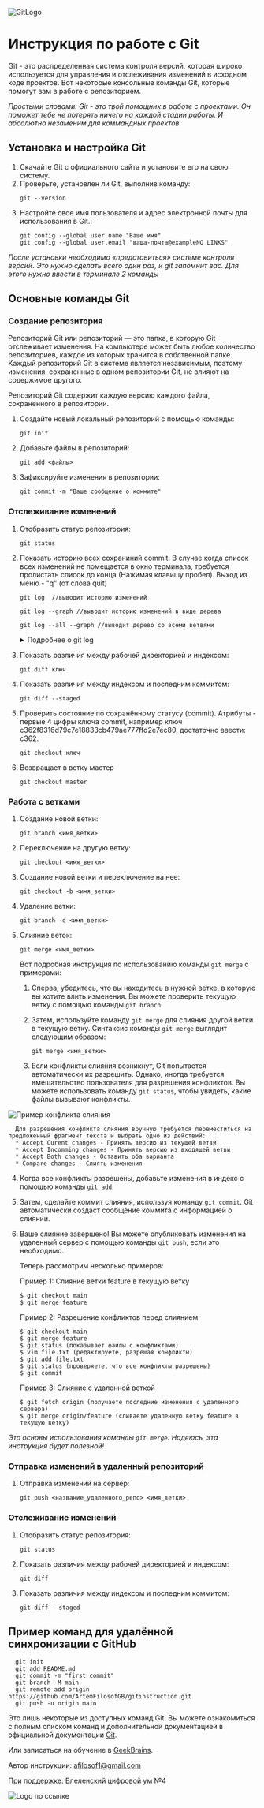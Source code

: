 ![GitLogo](/images/git-logo.png)
# Инструкция по работе с Git

Git - это распределенная система контроля версий, которая широко используется для управления и отслеживания изменений в исходном коде проектов. Вот некоторые консольные команды Git, которые помогут вам в работе с репозиторием.

*Простыми словами: Git - это твой помощник в работе с проектами. Он поможет тебе не потерять ничего на каждой стадии работы. И абсолютно незаменим для коммандных проектов.*

## Установка и настройка Git
1. Скачайте Git с официального сайта и установите его на свою систему.
2. Проверьте, установлен ли Git, выполнив команду:
   ```
   git --version
   ```
3. Настройте свое имя пользователя и адрес электронной почты для использования в Git.:
   ```
   git config --global user.name "Ваше имя"
   git config --global user.email "ваша-почта@exampleNO LINKS"
   ```
*После установки необходимо «представиться» системе контроля версий. Это нужно сделать всего один раз, и git запомнит вас. Для этого нужно ввести в терминале 2 команды*
## Основные команды Git
### Создание репозитория
Репозиторий Git или репозиторий — это папка, в которую Git отслеживает изменения. На компьютере может быть любое количество репозиториев, каждое из которых хранится в собственной папке. Каждый репозиторий Git в системе является независимым, поэтому изменения, сохраненные в одном репозитории Git, не влияют на содержимое другого.

Репозиторий Git содержит каждую версию каждого файла, сохраненного в репозитории.
1. Создайте новый локальный репозиторий с помощью команды:
   ```
   git init
   ```
2. Добавьте файлы в репозиторий:
   ```
   git add <файлы>
   ```
3. Зафиксируйте изменения в репозитории:
   ```
   git commit -m "Ваше сообщение о коммите"
   ```

### Отслеживание изменений
1. Отобразить статус репозитория:
   ```
   git status
   ```
2.  Показать историю всех сохраниний commit. В случае когда список всех изменений не помещается в окно терминала, требуется пролистать список до конца (Нажимая клавишу пробел). Выход из меню - "q" (от слова quit)
    ```
    git log  //выводит историю изменений

    git log --graph //выводит историю изменений в виде дерева

    git log --all --graph //выводит дерево со всеми ветвями
    ```
     <details><summary>Подробнее о git log</summary>

      Команда `git log` используется для просмотра истории коммитов в репозитории Git. Она позволяет просмотреть список коммитов в обратном хронологическом порядке, а также получить информацию о каждом коммите, такую как автор, дата и время создания, и сообщение коммита.

      Вот подробная инструкция по использованию команды `git log`:

      1. Откройте командную строку или терминал и перейдите в директорию вашего репозитория Git.

      2. Введите следующую команду:

         ```
         git log
         ```

         Это покажет вам полный список коммитов в репозитории, начиная с самого последнего.

         Пример вывода:

         ```
         commit 3e4a1c63e295cf4f0c7c62f0b5c5ac4973f9d9a3
         Author: John Doe <johndoe@exampleNO LINKS>
         Date:   Tue Feb 16 15:30:00 2021 +0300

            Added new feature

         commit c8c9f9b81d927b6a2e83a237b13d18a279bdff54
         Author: Jane Smith <janesmith@exampleNO LINKS>
         Date:   Mon Feb 15 10:45:00 2021 +0300

            Fixed bug in login page
         ```

         Каждый коммит представлен информацией, которая включает в себя хеш коммита, автора, дату и время создания коммита, а также сообщение коммита.

      3. Дополнительные опции команды `git log`:

         - `--oneline`: выводит каждый коммит в одной строке, содержащей только хеш коммита и сообщение коммита. Это удобно для просмотра большого количества коммитов на экране.
         - `--author`: фильтрует коммиты по имени автора. Например, `git log --author="John Doe"` отобразит только коммиты, сделанные автором "John Doe".
         - `--since` и `--until`: фильтруют коммиты по диапазону дат. Например, `git log --since="2021-02-15"` отобразит только коммиты, сделанные после указанной даты.
         - `--grep`: фильтрует коммиты по тексту в сообщении коммита. Например, `git log --grep="bug"` отобразит только коммиты, содержащие слово "bug" в сообщении.

         Примеры использования дополнительных опций:

         ```
         git log --oneline
         git log --author="John Doe"
         git log --since="2021-02-15" --until="2021-02-20"
         git log --grep="bug"
         ```

         Вы можете комбинировать эти опции, чтобы получить более точный и нужный вам результат.

      Это подробное руководство поможет вам использовать команду `git log` для просмотра истории коммитов в вашем репозитории Git.

      </details>
3. Показать различия между рабочей директорией и индексом:
   ```
   git diff ключ
   ```
4. Показать различия между индексом и последним коммитом:
   ```
   git diff --staged
   ```
5. Проверить состояние по сохранённому статусу (commit). Атрибуты - первые 4 цифры ключа commit, например ключ c362f8316d79c7e18833cb479ae777ffd2e7ec80, достаточно ввести: c362.
    ```
    git checkout ключ
    ```
6. Возвращает в ветку мастер
    ```
    git checkout master
    ```
   
### Работа с ветками
1. Создание новой ветки:
   ```
   git branch <имя_ветки>
   ```
2. Переключение на другую ветку:
   ```
   git checkout <имя_ветки>
   ```
3. Создание новой ветки и переключение на нее:
   ```
   git checkout -b <имя_ветки>
   ```
4. Удаление ветки:
   ```
   git branch -d <имя_ветки>
   ```
5. Слияние веток:
   ```
   git merge <имя_ветки>
   ```

      Вот подробная инструкция по использованию команды `git merge` с примерами:

   1. Сперва, убедитесь, что вы находитесь в нужной ветке, в которую вы хотите влить изменения. Вы можете проверить текущую ветку с помощью команды `git branch`.

   2. Затем, используйте команду `git merge` для слияния другой ветки в текущую ветку. Синтаксис команды `git merge` выглядит следующим образом:
      ```
      git merge <имя_ветки>
      ```

   3. Если конфликты слияния возникнут, Git попытается автоматически их разрешить. Однако, иногда требуется вмешательство пользователя для разрешения конфликтов. Вы можете использовать команду `git status`, чтобы увидеть, какие файлы вызывают конфликты. 

![Пример конфликта слияния](./images/conflict.JPG)

      Для разрешения конфликта слияния вручную требуется переместиться на предложенный фрагмент текста и выбрать одно из действий:  
      * Accept Curent changes - Принять версию из текущей ветви
      * Accept Incomming changes - Принять версию из входящей ветви
      * Accept Both changes - Оставить оба варианта 
      * Compare changes - Слиять изменения

   4. Когда все конфликты разрешены, добавьте изменения в индекс с помощью команды `git add`.

   5. Затем, сделайте коммит слияния, используя команду `git commit`. Git автоматически создаст сообщение коммита с информацией о слиянии.

   6. Ваше слияние завершено! Вы можете опубликовать изменения на удаленный сервер с помощью команды `git push`, если это необходимо.

      Теперь рассмотрим несколько примеров:

      Пример 1: Слияние ветки feature в текущую ветку
      ```
      $ git checkout main
      $ git merge feature
      ```

      Пример 2: Разрешение конфликтов перед слиянием
      ```
      $ git checkout main
      $ git merge feature
      $ git status (показывает файлы с конфликтами)
      $ vim file.txt (редактируете, разрешая конфликты)
      $ git add file.txt
      $ git status (проверяете, что все конфликты разрешены)
      $ git commit
      ```

      Пример 3: Слияние с удаленной веткой
      ```
      $ git fetch origin (получаете последние изменения с удаленного сервера)
      $ git merge origin/feature (сливаете удаленную ветку feature в текущую ветку)
      ```

   *Это основы использования команды `git merge`. Надеюсь, эта инструкция будет полезной!*

### Отправка изменений в удаленный репозиторий
1. Отправка изменений на сервер:
   ```
   git push <название_удаленного_репо> <имя_ветки>
   ```

### Отслеживание изменений
1. Отобразить статус репозитория:
   ```
   git status
   ```
2. Показать различия между рабочей директорией и индексом:
   ```
   git diff
   ```
3. Показать различия между индексом и последним коммитом:
   ```
   git diff --staged
   ```
## Пример команд для удалённой синхронизации с GitHub
      
      git init
      git add README.md
      git commit -m "first commit"
      git branch -M main
      git remote add origin https://github.com/ArtemFilosofGB/gitinstruction.git
      git push -u origin main
      

 Это лишь некоторые из доступных команд Git. Вы можете ознакомиться с полным списком команд и дополнительной документацией в официальной документации [Git](https://docs.github.com/ru/get-started/writing-on-github/getting-started-with-writing-and-formatting-on-github/basic-writing-and-formatting-syntax).

 Или записаться на обучение в [GeekBrains](https://gb.ru/).

Автор инструкции: afilosof1@gmail.com

При поддержке: Влеленский цифровой ум №4 

<image src="https://api.wakool.id/images/thumb200/20200716030745git_1623730694.png" alt="Logo по ссылке">
